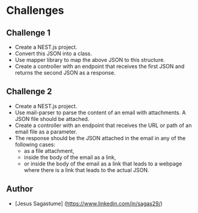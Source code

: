
# Challenges

## Challenge 1

- Create a NEST.js project.
- Convert this JSON into a class.
- Use mapper library to map the above JSON to this structure.
- Create a controller with an endpoint that receives the first JSON and returns the second JSON as a response.

## Challenge 2

- Create a NEST.js project.
- Use mail-parser to parse the content of an email with attachments. A JSON file should be attached.
- Create a controller with an endpoint that receives the URL or path of an email file as a parameter.
- The response should be the JSON attached in the email in any of the following cases:
  - as a file attachment,
  - inside the body of the email as a link,
  - or inside the body of the email as a link that leads to a webpage where there is a link that leads to the actual JSON.

## Author

- [Jesus Sagastume] (<https://www.linkedin.com/in/sagas29/>)
